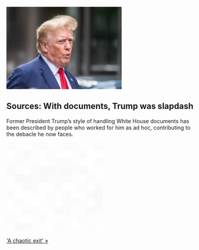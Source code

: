 
![Sources: With documents, Trump was slapdash](./20220814115852.png)
## Sources: With documents, Trump was slapdash

Former President Trump’s style of handling White House documents has been described by people who worked for him as ad hoc, contributing to the debacle he now faces.

![pic](../square_bg.png)

['A chaotic exit' »](https://www.yahoo.com/news/worried-people-time-trump-handling-190131627.html)
